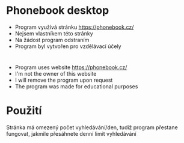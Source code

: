 # Phonebook desktop

- Program využívá stránku https://phonebook.cz/
- Nejsem vlastníkem této stránky
- Na žádost program odstraním
- Program byl vytvořen pro vzdělávací účely
#
- Program uses website https://phonebook.cz/
- I'm not the owner of this website
- I will remove the program upon request
- The program was made for educational purposes
#
# Použití
Stránka má omezený počet vyhledávání/den, tudíž program přestane fungovat, jakmile přesáhnete denní limit vyhledávání
